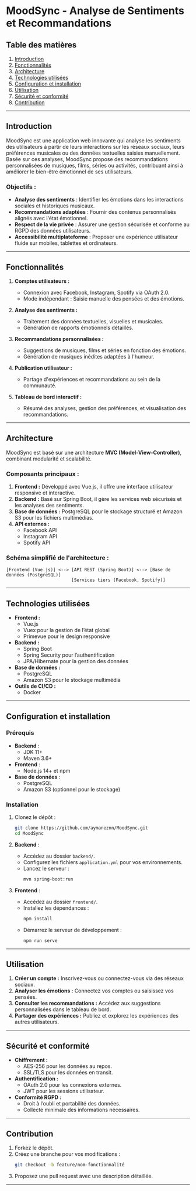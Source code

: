 # **MoodSync - Analyse de Sentiments et Recommandations**

## **Table des matières**
1. [Introduction](#introduction)
2. [Fonctionnalités](#fonctionnalités)
3. [Architecture](#architecture)
4. [Technologies utilisées](#technologies-utilisées)
5. [Configuration et installation](#configuration-et-installation)
6. [Utilisation](#utilisation)
7. [Sécurité et conformité](#sécurité-et-conformité)
8. [Contribution](#contribution)

---

## **Introduction**

MoodSync est une application web innovante qui analyse les sentiments des utilisateurs à partir de leurs interactions sur les réseaux sociaux, leurs préférences musicales ou des données textuelles saisies manuellement. Basée sur ces analyses, MoodSync propose des recommandations personnalisées de musiques, films, séries ou activités, contribuant ainsi à améliorer le bien-être émotionnel de ses utilisateurs.

### **Objectifs :**
- **Analyse des sentiments** : Identifier les émotions dans les interactions sociales et historiques musicaux.
- **Recommandations adaptées** : Fournir des contenus personnalisés alignés avec l'état émotionnel.
- **Respect de la vie privée** : Assurer une gestion sécurisée et conforme au RGPD des données utilisateurs.
- **Accessibilité multiplateforme** : Proposer une expérience utilisateur fluide sur mobiles, tablettes et ordinateurs.

---

## **Fonctionnalités**

1. **Comptes utilisateurs :**
   - Connexion avec Facebook, Instagram, Spotify via OAuth 2.0.
   - Mode indépendant : Saisie manuelle des pensées et des émotions.

2. **Analyse des sentiments :**
   - Traitement des données textuelles, visuelles et musicales.
   - Génération de rapports émotionnels détaillés.

3. **Recommandations personnalisées :**
   - Suggestions de musiques, films et séries en fonction des émotions.
   - Génération de musiques inédites adaptées à l'humeur.

4. **Publication utilisateur :**
   - Partage d'expériences et recommandations au sein de la communauté.

5. **Tableau de bord interactif :**
   - Résumé des analyses, gestion des préférences, et visualisation des recommandations.

---

## **Architecture**

MoodSync est basé sur une architecture **MVC (Model-View-Controller)**, combinant modularité et scalabilité.

### **Composants principaux :**
1. **Frontend :** Développé avec Vue.js, il offre une interface utilisateur responsive et interactive.
2. **Backend :** Basé sur Spring Boot, il gère les services web sécurisés et les analyses des sentiments.
3. **Base de données :** PostgreSQL pour le stockage structuré et Amazon S3 pour les fichiers multimédias.
4. **API externes :**
   - Facebook API
   - Instagram API
   - Spotify API

### **Schéma simplifié de l'architecture :**
```
[Frontend (Vue.js)] <--> [API REST (Spring Boot)] <--> [Base de données (PostgreSQL)]
                         [Services tiers (Facebook, Spotify)]
```

---

## **Technologies utilisées**

- **Frontend :**
  - Vue.js
  - Vuex pour la gestion de l’état global
  - Primevue pour le design responsive
- **Backend :**
  - Spring Boot
  - Spring Security pour l’authentification
  - JPA/Hibernate pour la gestion des données
- **Base de données :**
  - PostgreSQL
  - Amazon S3 pour le stockage multimédia
- **Outils de CI/CD :**
  - Docker

---

## **Configuration et installation**

### **Prérequis**
- **Backend** :
  - JDK 11+
  - Maven 3.6+
- **Frontend** :
  - Node.js 14+ et npm
- **Base de données** :
  - PostgreSQL
  - Amazon S3 (optionnel pour le stockage)

### **Installation**
1. Clonez le dépôt :
   ```bash
   git clone https://github.com/aymaneznn/MoodSync.git
   cd MoodSync
   ```

2. **Backend** :
   - Accédez au dossier `backend/`.
   - Configurez les fichiers `application.yml` pour vos environnements.
   - Lancez le serveur :
     ```bash
     mvn spring-boot:run
     ```

3. **Frontend** :
   - Accédez au dossier `frontend/`.
   - Installez les dépendances :
     ```bash
     npm install
     ```
   - Démarrez le serveur de développement :
     ```bash
     npm run serve
     ```

---

## **Utilisation**

1. **Créer un compte :** Inscrivez-vous ou connectez-vous via des réseaux sociaux.
2. **Analyser les émotions :** Connectez vos comptes ou saisissez vos pensées.
3. **Consulter les recommandations :** Accédez aux suggestions personnalisées dans le tableau de bord.
4. **Partager des expériences :** Publiez et explorez les expériences des autres utilisateurs.

---

## **Sécurité et conformité**

- **Chiffrement :**
  - AES-256 pour les données au repos.
  - SSL/TLS pour les données en transit.
- **Authentification :**
  - OAuth 2.0 pour les connexions externes.
  - JWT pour les sessions utilisateur.
- **Conformité RGPD :**
  - Droit à l’oubli et portabilité des données.
  - Collecte minimale des informations nécessaires.

---

## **Contribution**

1. Forkez le dépôt.
2. Créez une branche pour vos modifications :
   ```bash
   git checkout -b feature/nom-fonctionnalité
   ```
3. Proposez une pull request avec une description détaillée.

---
